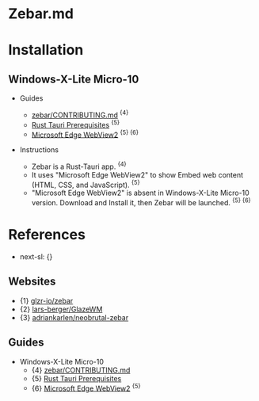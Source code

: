 # Zebar.md

# Installation

## Windows-X-Lite Micro-10

* Guides
  * [zebar/CONTRIBUTING.md](https://github.com/glzr-io/zebar/blob/main/CONTRIBUTING.md) <sup>{4}</sup>
  * [Rust Tauri Prerequisites](https://v1.tauri.app/v1/guides/getting-started/prerequisites/) <sup>{5}</sup>
  * [Microsoft Edge WebView2](https://developer.microsoft.com/en-us/microsoft-edge/webview2/#download-section) <sup>{5} {6}</sup>

* Instructions
  * Zebar is a Rust-Tauri app. <sup>{4}</sup>
  * It uses "Microsoft Edge WebView2" to show Embed web content (HTML, CSS, and JavaScript). <sup>{5}</sup>
  * "Microsoft Edge WebView2" is absent in Windows-X-Lite Micro-10 version. Download and Install it, then Zebar will be launched. <sup>{5} {6}</sup>

# References

* next-sl: {}

## Websites

* {1} [glzr-io/zebar](https://github.com/glzr-io/zebar)
* {2} [lars-berger/GlazeWM](https://github.com/lars-berger/GlazeWM)
* {3} [adriankarlen/neobrutal-zebar](https://github.com/adriankarlen/neobrutal-zebar)


## Guides

* Windows-X-Lite Micro-10
  * {4} [zebar/CONTRIBUTING.md](https://github.com/glzr-io/zebar/blob/main/CONTRIBUTING.md)
  * {5} [Rust Tauri Prerequisites](https://v1.tauri.app/v1/guides/getting-started/prerequisites/)
  * {6} [Microsoft Edge WebView2](https://developer.microsoft.com/en-us/microsoft-edge/webview2/#download-section) <sup>{5}</sup>
